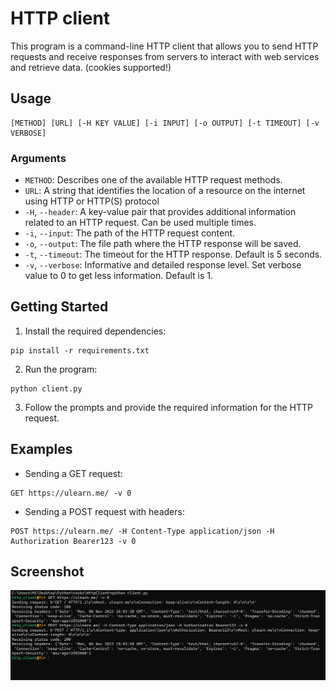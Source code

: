 # HTTP client

This program is a command-line HTTP client that allows you to send HTTP
requests and receive responses from servers to interact with web services and
retrieve data. (cookies supported!)

## Usage

```
[METHOD] [URL] [-H KEY VALUE] [-i INPUT] [-o OUTPUT] [-t TIMEOUT] [-v VERBOSE]
```

### Arguments

- `METHOD`: Describes one of the available HTTP request methods.
- `URL`: A string that identifies the location of a resource on the internet using HTTP or HTTP(S) protocol
- `-H`, `--header`: A key-value pair that provides additional information
  related to an HTTP request. Can be used multiple times.
- `-i`, `--input`: The path of the HTTP request content.
- `-o`, `--output`: The file path where the HTTP response will be saved.
- `-t`, `--timeout`: The timeout for the HTTP response. Default is 5 seconds.
- `-v`, `--verbose`: Informative and detailed response level. Set verbose value to 0 to get less information. Default is 1.

## Getting Started

1. Install the required dependencies:

```
pip install -r requirements.txt
```

2. Run the program:

```
python client.py
```

3. Follow the prompts and provide the required information for the HTTP
   request.

## Examples

- Sending a GET request:

```
GET https://ulearn.me/ -v 0
```

- Sending a POST request with headers:

```
POST https://ulearn.me/ -H Content-Type application/json -H Authorization Bearer123 -v 0
```

## Screenshot
![Example Screenshot](content/img.png)
